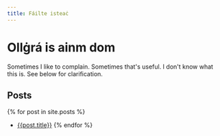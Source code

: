 ```yaml
---
title: Fáilte isteaċ
---
```

# Ollġrá is ainm dom

Sometimes I like to complain. Sometimes that's useful. I don't know what this is. See below for clarification.

## Posts
{% for post in site.posts %}
- [{{post.title}}]({{post.url}})
{% endfor %}
